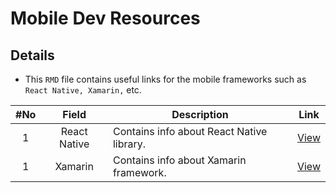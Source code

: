 # Mobile Dev Resources

## Details
* This `RMD` file contains useful links for the mobile frameworks such as `React Native, Xamarin,` etc.

|#No|Field|Description|Link|
| :----: | :--------------------------: | ----------------------------------------------- | :-----------: |
| 1 | React Native | Contains info about React Native library. | [View](https://github.com/mannam95/HelpfulResources/tree/main/mobile/react_native)|
| 1 | Xamarin | Contains info about Xamarin framework. | [View](https://github.com/mannam95/HelpfulResources/tree/main/mobile/xamarin) |